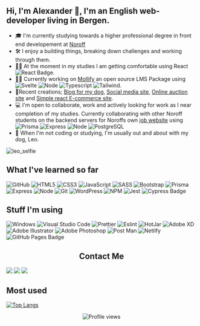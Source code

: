 ## Hi, I'm Alexander :wave:, I'm an English web-developer living in Bergen.

- :mortar_board: I'm currently studying towards a higher professional degree in front end developement at [Noroff](https://www.noroff.no/en/studies/vocational-school/front-end-development)
- :hammer_and_wrench: I enjoy a building things, breaking down challenges and working through them.
- :technologist: At the moment in my studies I am getting comfortable using React ![React Badge](https://img.shields.io/badge/React-61DAFB?logo=react&logoColor=000&style=for-the-badge).
- :technologist: Currently working on [Mollify](https://github.com/Fermain/-mollify) an open source LMS Package using ![Svelte](https://img.shields.io/badge/Svelte-4A4A55?style=for-the-badge&logo=svelte&logoColor=FF3E00) ![Node](https://img.shields.io/badge/Node.js-43853D?style=for-the-badge&logo=node.js&logoColor=white) ![Typescript](https://img.shields.io/badge/TypeScript-007ACC?style=for-the-badge&logo=typescript&logoColor=white) ![Tailwind](https://img.shields.io/badge/Tailwind_CSS-38B2AC?style=for-the-badge&logo=tailwind-css&logoColor=white).
- :hammer:Recent creations; [Blog for my dog](https://fluffy-piranha-dog-blog.netlify.app/), [Social media site](https://so-social-alexander-barrett.netlify.app/), [Online auction site](https://anclagen.github.io/Semester-Project-2/index.html) and [Simple react E-commerce site](https://github.com/Anclagen/TechBeauty/tree/development).
- :computer: I'm open to collaborate, work and actively looking for work as I near completion of my studies. Currently collaborating with other Noroff students on the backend servers for Noroffs own [job website](https://github.com/NoroffFEU/agency-api.noroff.dev) using ![Prisma](https://img.shields.io/badge/Prisma-3982CE?style=for-the-badge&logo=Prisma&logoColor=white) ![Express](https://img.shields.io/badge/Express.js-404D59?style=for-the-badge) ![Node](https://img.shields.io/badge/Node.js-43853D?style=for-the-badge&logo=node.js&logoColor=white) ![PostgreSQL](https://img.shields.io/badge/PostgreSQL-43853D?style=for-the-badge&logo=node.js&logoColor=white)
- :dog: When I'm not coding or studying, I'm usually out and about with my dog, Leo.

![leo_selfie](https://user-images.githubusercontent.com/91462616/171410966-9ea19ab3-9e7d-4a56-9e0f-e96bd078c3fc.jpg)

## What I've learned so far

![GitHub](https://img.shields.io/badge/GitHub-100000?style=for-the-badge&logo=github&logoColor=white)
![HTML5](https://img.shields.io/badge/html5-%23E34F26.svg?style=for-the-badge&logo=html5&logoColor=white)
![CSS3](https://img.shields.io/badge/css3-%231572B6.svg?style=for-the-badge&logo=css3&logoColor=white)
![JavaScript](https://img.shields.io/badge/javascript-%23323330.svg?style=for-the-badge&logo=javascript&logoColor=%23F7DF1E)
![SASS](https://img.shields.io/badge/Sass-CC6699?style=for-the-badge&logo=sass&logoColor=white)
![Bootstrap](https://img.shields.io/badge/Bootstrap-563D7C?style=for-the-badge&logo=bootstrap&logoColor=white)
![Prisma](https://img.shields.io/badge/Prisma-3982CE?style=for-the-badge&logo=Prisma&logoColor=white)
![Express](https://img.shields.io/badge/Express.js-404D59?style=for-the-badge)
![Node](https://img.shields.io/badge/Node.js-43853D?style=for-the-badge&logo=node.js&logoColor=white)
![Git](https://img.shields.io/badge/GIT-E44C30?style=for-the-badge&logo=git&logoColor=white)
![WordPress](https://img.shields.io/badge/Wordpress-21759B?style=for-the-badge&logo=wordpress&logoColor=white)
![NPM](https://img.shields.io/badge/npm-CB3837?style=for-the-badge&logo=npm&logoColor=white)
![Jest](https://img.shields.io/badge/Jest-323330?style=for-the-badge&logo=Jest&logoColor=white)
![Cypress Badge](https://img.shields.io/badge/Cypress-17202C?logo=cypress&logoColor=fff&style=for-the-badge)

## Stuff I'm using
![Windows](https://img.shields.io/badge/Windows-0078D6?style=for-the-badge&logo=windows&logoColor=white)
![Visual Studio Code](https://img.shields.io/badge/Visual_Studio_Code-0078D4?style=for-the-badge&logo=visual%20studio%20code&logoColor=white)
![Prettier](https://img.shields.io/badge/prettier-1A2C34?style=for-the-badge&logo=prettier&logoColor=F7BA3E)
![Eslint](https://img.shields.io/badge/eslint-3A33D1?style=for-the-badge&logo=eslint&logoColor=white)
![HotJar](https://img.shields.io/badge/hotjar-FD3A5C?style=for-the-badge&logo=hotjar&logoColor=white)
![Adobe XD](https://img.shields.io/badge/Adobe%20XD-470137?style=for-the-badge&logo=Adobe%20XD&logoColor=#FF61F6)
![Adobe Illustrator](https://img.shields.io/badge/adobe%20illustrator-%23FF9A00.svg?style=for-the-badge&logo=adobe%20illustrator&logoColor=white)
![Adobe Photoshop](https://img.shields.io/badge/adobe%20photoshop-%2331A8FF.svg?style=for-the-badge&logo=adobe%20photoshop&logoColor=white)
![Post Man](https://img.shields.io/badge/Postman-FF6C37?style=for-the-badge&logo=Postman&logoColor=white)
![Netlify](https://img.shields.io/badge/Netlify-00C7B7?style=for-the-badge&logo=netlify&logoColor=white)
![GitHub Pages Badge](https://img.shields.io/badge/GitHub%20Pages-222?logo=githubpages&logoColor=fff&style=for-the-badge)


## <center>Contact Me</center>
[<img src="https://img.shields.io/badge/LinkedIn-0077B5?style=for-the-badge&logo=linkedin&logoColor=white">](https://www.linkedin.com/in/alexander-barrett-64568a47/)
[<img src="https://img.shields.io/badge/Discord-7289DA?style=for-the-badge&logo=discord&logoColor=white">](https://discordapp.com/users/178264761199362048)
[<img src="https://img.shields.io/badge/Gmail-D14836?style=for-the-badge&logo=gmail&logoColor=white">](mailto:alexanderbarrett189@gmail.com)

## Most used

[![Top Langs](https://github-readme-stats.vercel.app/api/top-langs/?username=Anclagen&theme=vision-friendly-dark)](https://github.com/anuraghazra/github-readme-stats)



<div align="center">
  <img src="https://gpvc.arturio.dev/anclagen" alt="Profile views" />
</div>
